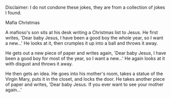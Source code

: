 Disclaimer: I do not condone these jokes, they are from a collection of jokes I found.

Mafia Christmas

A mafioso's son sits at his desk writing a Christmas list to Jesus. He first writes, 'Dear baby Jesus, I have been a good boy the whole year, so I want a new...' He looks at it, then crumples it up into a ball and throws it away. 

He gets out a new piece of paper and writes again, 'Dear baby Jesus, I have been a good boy for most of the year, so I want a new...' He again looks at it with disgust and throws it away. 

He then gets an idea. He goes into his mother's room, takes a statue of the Virgin Mary, puts it in the closet, and locks the door. He takes another piece of paper and writes, 'Dear baby Jesus. If you ever want to see your mother again...'

